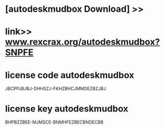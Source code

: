 #  
# [autodeskmudbox Download] >> 
# link>>  www.rexcrax.org/autodeskmudbox?SNPFE



# license code autodeskmudbox

JBCPPJBJBJ-DHHSZJ-FKHZBHCJMMDEZBZJBJ

# license key autodeskmudbox

BHPBZZBEE-MJMSCE-BNMHFEZBECBNDECBB
